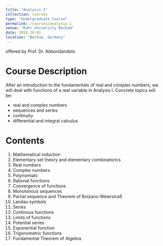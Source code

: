 ```yaml
---
title: "Analysis I"
collection: courses
type: "Undergraduate Course"
permalink: /courses/analysis-i
venue: "Ruhr University Bochum"
date: 2018-10-01
location: "Bochum, Germany"
---
```


offered by Prof. Dr. Abbondandolo

Course Description
======

After an introduction to the fundamentals of real and complex numbers, we will deal with functions of a real variable in Analysis I.
Concrete topics will be:

* real and complex numbers
* sequences and series
* continuity
* differential and integral calculus


Contents
======

1. Mathematical induction
2. Elementary set theory and elementary combinatorics
3. Real numbers
4. Complex numbers
5. Polynomials
6. Rational functions
7. Convergence of functions
8. Monotonous sequences
9. Partial sequence and Theorem of Bolzano-Weierstraß
10. Landau symbols
11. Series
12. Continous functions
13. Limits of functions
14. Potential series
15. Exponential function
16. Trigonometric functions
17. Fundamental Theorem of Algebra
